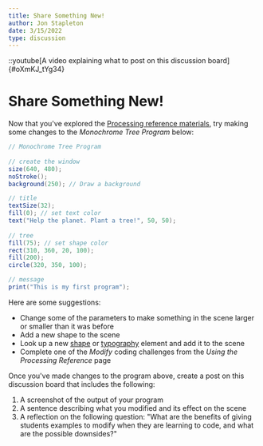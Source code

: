 ```yaml
---
title: Share Something New!
author: Jon Stapleton
date: 3/15/2022
type: discussion
---
```


::youtube[A video explaining what to post on this discussion board]{#oXmKJ_tYg34}

# Share Something New!

Now that you've explored the [Processing reference materials](https://processing.org/reference/), try making some changes to the *Monochrome Tree Program* below:

```java
// Monochrome Tree Program
      
// create the window
size(640, 480);
noStroke();
background(250); // Draw a background 

// title
textSize(32);
fill(0); // set text color
text("Help the planet. Plant a tree!", 50, 50);
  
// tree
fill(75); // set shape color  
rect(310, 360, 20, 100);   
fill(200); 
circle(320, 350, 100);

// message
print("This is my first program");
```

Here are some suggestions:

* Change some of the parameters to make something in the scene larger or smaller than it was before
* Add a new shape to the scene
* Look up a new [shape](https://processing.org/reference/#shape) or [typography](https://processing.org/reference/#typography) element and add it to the scene
* Complete one of the *Modify* coding challenges from the *Using the Processing Reference* page

Once you've made changes to the program above, create a post on this discussion board that includes the following:

1. A screenshot of the output of your program
2. A sentence describing what you modified and its effect on the scene
3. A reflection on the following question: "What are the benefits of giving students examples to modify when they are learning to code, and what are the possible downsides?"